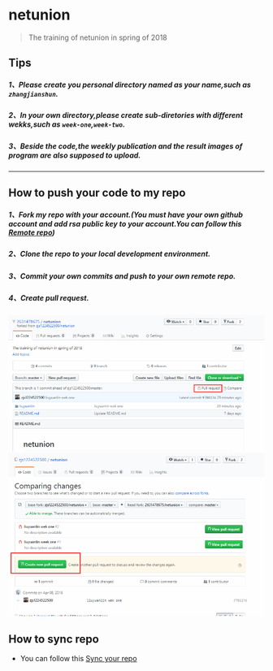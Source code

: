 # netunion
> The training  of netunion in spring of 2018


## Tips
##### 1、Please create you personal directory named as your name,such as `zhangjianshun`.
##### 2、In your own directory,please create sub-diretories with different wekks,such as `week-one`,`week-two`.
##### 3、Beside the code,the **weekly publication** and the **result images of program** are also supposed to upload.
---

## How to push your code to my repo
##### 1、Fork my repo with your account.(You must have your own github account and add rsa public key to your account.You can follow this [Remote repo](https://www.liaoxuefeng.com/wiki/0013739516305929606dd18361248578c67b8067c8c017b000/001374385852170d9c7adf13c30429b9660d0eb689dd43a000))
##### 2、Clone the repo to your local development environment.
##### 3、Commit your own commits and push to your own remote repo.
##### 4、Create pull request.
![image](https://raw.githubusercontent.com/zjs1224522500/files-and-images/master/images/how%20to%20push%20your%20own%20code%20to%20others'%20repo/pull%20request.png)
![image](https://raw.githubusercontent.com/zjs1224522500/files-and-images/master/images/how%20to%20push%20your%20own%20code%20to%20others'%20repo/create%20pull%20request.png)

## How to sync repo
- You can follow this [Sync your repo](https://www.zhihu.com/question/28676261)
